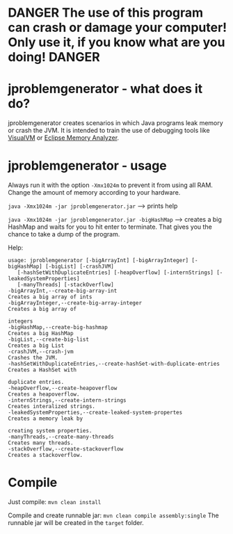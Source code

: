 # **DANGER** The use of this program can crash or damage your computer! Only use it, if you know what are you doing! **DANGER**

# jproblemgenerator - what does it do?
jproblemgenerator creates scenarios in which Java programs leak memory or crash the JVM. It is intended to train the use of debugging tools like [VisualVM](https://visualvm.github.io/) or [Eclipse Memory Analyzer](https://www.eclipse.org/mat/).

# jproblemgenerator - usage
Always run it with the option `-Xmx1024m` to prevent it from using all RAM. Change the amount of memory according to your hardware.

`java -Xmx1024m -jar jproblemgenerator.jar` --> prints help

`java -Xmx1024m -jar jproblemgenerator.jar -bigHashMap` --> creates a big HashMap and waits for you to hit enter to terminate. That gives you the chance to take a dump of the program.

Help:

    usage: jproblemgenerator [-bigArrayInt] [-bigArrayInteger] [-bigHashMap] [-bigList] [-crashJVM]
       [-hashSetWithDuplicateEntries] [-heapOverflow] [-internStrings] [-leakedSystemProperties]
       [-manyThreads] [-stackOverflow]
    -bigArrayInt,--create-big-array-int                                    Creates a big array of ints
    -bigArrayInteger,--create-big-array-integer                            Creates a big array of
                                                                           integers
    -bigHashMap,--create-big-hashmap                                       Creates a big HashMap
    -bigList,--create-big-list                                             Creates a big List
    -crashJVM,--crash-jvm                                                  Crashes the JVM.
    -hashSetWithDuplicateEntries,--create-hashSet-with-duplicate-entries   Creates a HashSet with
                                                                           duplicate entries.
    -heapOverflow,--create-heapoverflow                                    Creates a heapoverflow.
    -internStrings,--create-intern-strings                                 Creates interalized strings.
    -leakedSystemProperties,--create-leaked-system-propertes               Creates a memory leak by
                                                                           creating system properties.
    -manyThreads,--create-many-threads                                     Creates many threads.
    -stackOverflow,--create-stackoverflow                                  Creates a stackoverflow.

# Compile
Just compile: `mvn clean install`

Compile and create runnable jar: `mvn clean compile assembly:single` The runnable jar will be created in the `target` folder.